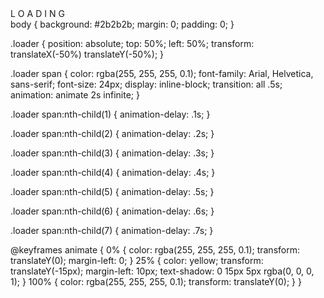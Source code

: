 <!DOCTYPE html>
<html lang="pt-br">

<head>
    <meta charset="UTF-8">
    <meta http-equiv="X-UA-Compatible" content="IE=edge">
    <link rel="stylesheet" href="style.css">
    
</head>

<body>
    <div class="container loader">
        <span>L</span>
        <span>O</span>
        <span>A</span>
        <span>D</span>
        <span>I</span>
        <span>N</span>
        <span>G</span>
    </div>
</body>
body {
    background: #2b2b2b;
    margin: 0;
    padding: 0;
}

.loader {
    position: absolute;
    top: 50%;
    left: 50%;
    transform: translateX(-50%) translateY(-50%);
}

.loader span {
    color: rgba(255, 255, 255, 0.1);
    font-family: Arial, Helvetica, sans-serif;
    font-size: 24px;
    display: inline-block;
    transition: all .5s;
    animation: animate 2s infinite;
}

.loader span:nth-child(1) {
    animation-delay: .1s;
}

.loader span:nth-child(2) {
    animation-delay: .2s;
}

.loader span:nth-child(3) {
    animation-delay: .3s;
}

.loader span:nth-child(4) {
    animation-delay: .4s;
}

.loader span:nth-child(5) {
    animation-delay: .5s;
}

.loader span:nth-child(6) {
    animation-delay: .6s;
}

.loader span:nth-child(7) {
    animation-delay: .7s;
}

@keyframes animate {
    0% {
        color: rgba(255, 255, 255, 0.1);
        transform: translateY(0);
        margin-left: 0;
    }
    25% {
        color: yellow;
        transform: translateY(-15px);
        margin-left: 10px;
        text-shadow: 0 15px 5px rgba(0, 0, 0, 1);
    }
    100% {
        color: rgba(255, 255, 255, 0.1);
        transform: translateY(0);
    }
}

</html>
